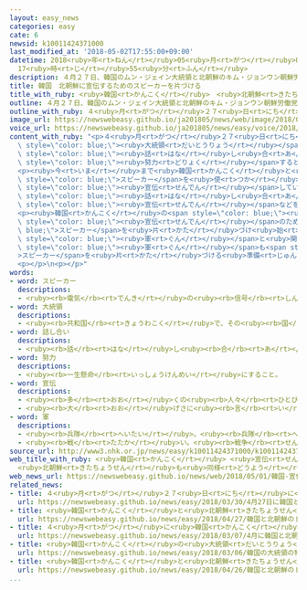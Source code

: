 ```yaml
---
layout: easy_news
categories: easy
cate: 6
newsid: k10011424371000
last_modified_at: '2018-05-02T17:55:00+09:00'
datetime: 2018<ruby>年<rt>ねん</rt></ruby>05<ruby>月<rt>がつ</rt></ruby>02<ruby>日<rt>にち</rt></ruby>
  17<ruby>時<rt>じ</rt></ruby>55<ruby>分<rt>ふん</rt></ruby>
description: ４月２７日、韓国のムン・ジェイン大統領と北朝鮮のキム・ジョンウン朝鮮労働党委員長が初めて会いました。
title: 韓国　北朝鮮に宣伝するためのスピーカーを片づける
title_with_ruby: <ruby>韓国<rt>かんこく</rt></ruby>　<ruby>北朝鮮<rt>きたちょうせん</rt></ruby>に<ruby>宣伝<rt>せんでん</rt></ruby>するためのスピーカーを<ruby>片<rt>かた</rt></ruby>づける
outline: ４月２７日、韓国のムン・ジェイン大統領と北朝鮮のキム・ジョンウン朝鮮労働党委員長が初めて会いました。
outline_with_ruby: ４<ruby>月<rt>がつ</rt></ruby>２７<ruby>日<rt>にち</rt></ruby>、<ruby>韓国<rt>かんこく</rt></ruby>のムン・ジェイン<ruby>大統領<rt>だいとうりょう</rt></ruby>と<ruby>北朝鮮<rt>きたちょうせん</rt></ruby>のキム・ジョンウン<ruby>朝鮮労働党委員長<rt>ちょうせんろうどうとういいんちょう</rt></ruby>が<ruby>初<rt>はじ</rt></ruby>めて<ruby>会<rt>あ</rt></ruby>いました。
image_url: https://newswebeasy.github.io/ja201805/news/web/image/2018/05/01/K10011424371_1805011745_1805011749_01_02.jpg
voice_url: https://newswebeasy.github.io/ja201805/news/easy/voice/2018/05/02/k10011424371000.mp4
content_with_ruby: "<p>４<ruby>月<rt>がつ</rt></ruby>２７<ruby>日<rt>にち</rt></ruby>、<ruby>韓国<rt>かんこく</rt></ruby>のムン・ジェイン<span\
  \ style=\"color: blue;\"><ruby>大統領<rt>だいとうりょう</rt></ruby></span>と<ruby>北朝鮮<rt>きたちょうせん</rt></ruby>のキム・ジョンウン<ruby>朝鮮労働党委員長<rt>ちょうせんろうどうとういいんちょう</rt></ruby>が<ruby>初<rt>はじ</rt></ruby>めて<ruby>会<rt>あ</rt></ruby>いました。<ruby>２人<rt>ふたり</rt></ruby>は<ruby>韓国<rt>かんこく</rt></ruby>と<ruby>北朝鮮<rt>きたちょうせん</rt></ruby>の<ruby>間<rt>あいだ</rt></ruby>にあるパンムンジョムで<span\
  \ style=\"color: blue;\"><ruby>話<rt>はな</rt></ruby>し<ruby>合<rt>あ</rt></ruby>い</span>をして、<ruby>戦争<rt>せんそう</rt></ruby>の<ruby>危険<rt>きけん</rt></ruby>をなくすために<ruby>一緒<rt>いっしょ</rt></ruby>に<span\
  \ style=\"color: blue;\"><ruby>努力<rt>どりょく</rt></ruby></span>すると<ruby>約束<rt>やくそく</rt></ruby>しました。</p>\n\
  <p><ruby>今<rt>いま</rt></ruby>まで<ruby>韓国<rt>かんこく</rt></ruby>と<ruby>北朝鮮<rt>きたちょうせん</rt></ruby>は、<span\
  \ style=\"color: blue;\">スピーカー</span>を<ruby>使<rt>つか</rt></ruby>って<ruby>自分<rt>じぶん</rt></ruby>たちのほうがすばらしいと<span\
  \ style=\"color: blue;\"><ruby>宣伝<rt>せんでん</rt></ruby></span>していました。<ruby>２人<rt>ふたり</rt></ruby>の<span\
  \ style=\"color: blue;\"><ruby>話<rt>はな</rt></ruby>し<ruby>合<rt>あ</rt></ruby>い</span>で、この<span\
  \ style=\"color: blue;\"><ruby>宣伝<rt>せんでん</rt></ruby></span>などをやめることにしました。</p>\n\
  <p><ruby>韓国<rt>かんこく</rt></ruby>の<span style=\"color: blue;\"><ruby>軍<rt>ぐん</rt></ruby></span>は５<ruby>月<rt>がつ</rt></ruby><ruby>１日<rt>ついたち</rt></ruby>、<span\
  \ style=\"color: blue;\"><ruby>宣伝<rt>せんでん</rt></ruby></span>のための<span style=\"color:\
  \ blue;\">スピーカー</span>を<ruby>片<rt>かた</rt></ruby>づけ<ruby>始<rt>はじ</rt></ruby>めました。<ruby>韓国<rt>かんこく</rt></ruby>の<span\
  \ style=\"color: blue;\"><ruby>軍<rt>ぐん</rt></ruby></span>と<ruby>関係<rt>かんけい</rt></ruby>がある<ruby>人<rt>ひと</rt></ruby>によると、<ruby>北朝鮮<rt>きたちょうせん</rt></ruby>の<span\
  \ style=\"color: blue;\"><ruby>軍<rt>ぐん</rt></ruby></span>も<span style=\"color: blue;\"\
  >スピーカー</span>を<ruby>片<rt>かた</rt></ruby>づける<ruby>準備<rt>じゅんび</rt></ruby>を<ruby>始<rt>はじ</rt></ruby>めています。</p>\n\
  <p></p>\n<p></p>"
words:
- word: スピーカー
  descriptions:
  - <ruby><rb>電気</rb><rt>でんき</rt></ruby>の<ruby><rb>信号</rb><rt>しんごう</rt></ruby>を、<ruby><rb>音声</rb><rt>おんせい</rt></ruby>に<ruby><rb>変</rb><rt>か</rt></ruby>えて<ruby><rb>聞</rb><rt>き</rt></ruby>かせるための<ruby><rb>器械</rb><rt>きかい</rt></ruby>。
- word: 大統領
  descriptions:
  - <ruby><rb>共和国</rb><rt>きょうわこく</rt></ruby>で、その<ruby><rb>国</rb><rt>くに</rt></ruby>を<ruby><rb>代表</rb><rt>だいひょう</rt></ruby>する<ruby><rb>人</rb><rt>ひと</rt></ruby>。
- word: 話し合い
  descriptions:
  - <ruby><rb>話</rb><rt>はな</rt></ruby>し<ruby><rb>合</rb><rt>あ</rt></ruby>うこと。<ruby><rb>相談</rb><rt>そうだん</rt></ruby>。
- word: 努力
  descriptions:
  - <ruby><rb>一生懸命</rb><rt>いっしょうけんめい</rt></ruby>にすること。
- word: 宣伝
  descriptions:
  - <ruby><rb>多</rb><rt>おお</rt></ruby>くの<ruby><rb>人々</rb><rt>ひとびと</rt></ruby>に<ruby><rb>知</rb><rt>し</rt></ruby>らせ<ruby><rb>広</rb><rt>ひろ</rt></ruby>めること。
  - <ruby><rb>大</rb><rt>おお</rt></ruby>げさに<ruby><rb>言</rb><rt>い</rt></ruby>いふらすこと。
- word: 軍
  descriptions:
  - <ruby><rb>兵隊</rb><rt>へいたい</rt></ruby>。<ruby><rb>兵隊</rb><rt>へいたい</rt></ruby>の<ruby><rb>集</rb><rt>あつ</rt></ruby>まり。
  - <ruby><rb>戦</rb><rt>たたか</rt></ruby>い。<ruby><rb>戦争</rb><rt>せんそう</rt></ruby>。
source_url: http://www3.nhk.or.jp/news/easy/k10011424371000/k10011424371000.html
web_title_with_ruby: <ruby>韓国<rt>かんこく</rt></ruby> <ruby>宣伝<rt>せんでん</rt></ruby><ruby>放送<rt>ほうそう</rt></ruby>の<ruby>スピーカー<rt>すぴーかー</rt></ruby><ruby>撤去<rt>てっきょ</rt></ruby><ruby>開始<rt>かいし</rt></ruby>
  <ruby>北朝鮮<rt>きたちょうせん</rt></ruby>も<ruby>同様<rt>どうよう</rt></ruby>の<ruby>動<rt>うご</rt></ruby>き
web_news_url: https://newswebeasy.github.io/news/web/2018/05/01/韓国-宣伝放送のスピーカー撤去開始-北朝鮮も同様の動き
related_news:
- title: ４<ruby>月<rt>がつ</rt></ruby>２７<ruby>日<rt>にち</rt></ruby>に<ruby>韓国<rt>かんこく</rt></ruby>と<ruby>北朝鮮<rt>きたちょうせん</rt></ruby>のトップが<ruby>会<rt>あ</rt></ruby>うと<ruby>決<rt>き</rt></ruby>まる
  url: https://newswebeasy.github.io/news/easy/2018/03/30/4月27日に韓国と北朝鮮のトップが会うと決まる
- title: <ruby>韓国<rt>かんこく</rt></ruby>と<ruby>北朝鮮<rt>きたちょうせん</rt></ruby>のトップが<ruby>笑顔<rt>えがお</rt></ruby>で<ruby>握手<rt>あくしゅ</rt></ruby>をする
  url: https://newswebeasy.github.io/news/easy/2018/04/27/韓国と北朝鮮のトップが笑顔で握手をする
- title: ４<ruby>月<rt>がつ</rt></ruby>に<ruby>韓国<rt>かんこく</rt></ruby>と<ruby>北朝鮮<rt>きたちょうせん</rt></ruby>のトップが<ruby>会<rt>あ</rt></ruby>って<ruby>話<rt>はなし</rt></ruby>をすることが<ruby>決<rt>き</rt></ruby>まる
  url: https://newswebeasy.github.io/news/easy/2018/03/07/4月に韓国と北朝鮮のトップが会って話をすることが決まる
- title: <ruby>韓国<rt>かんこく</rt></ruby>の<ruby>大統領<rt>だいとうりょう</rt></ruby>の<ruby>特使<rt>とくし</rt></ruby>が<ruby>北朝鮮<rt>きたちょうせん</rt></ruby>のキム<ruby>委員長<rt>いいんちょう</rt></ruby>と<ruby>会<rt>あ</rt></ruby>って<ruby>話<rt>はな</rt></ruby>す
  url: https://newswebeasy.github.io/news/easy/2018/03/06/韓国の大統領の特使が北朝鮮のキム委員長と会って話す
- title: <ruby>韓国<rt>かんこく</rt></ruby>と<ruby>北朝鮮<rt>きたちょうせん</rt></ruby>のトップの<ruby>話<rt>はな</rt></ruby>し<ruby>合<rt>あ</rt></ruby>いに<ruby>世界中<rt>せかいじゅう</rt></ruby>から<ruby>記者<rt>きしゃ</rt></ruby>が<ruby>集<rt>あつ</rt></ruby>まる
  url: https://newswebeasy.github.io/news/easy/2018/04/26/韓国と北朝鮮のトップの話し合いに世界中から記者が集まる
...
```

